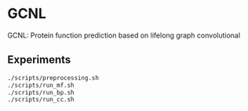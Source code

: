 # GCNL
GCNL: Protein function prediction based on lifelong graph convolutional


## Experiments
```bash
./scripts/preprocessing.sh
./scripts/run_mf.sh
./scripts/run_bp.sh
./scripts/run_cc.sh
```
